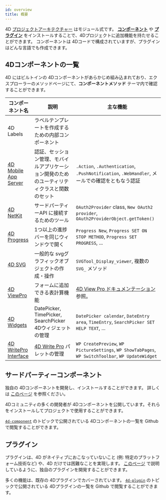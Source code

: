 ```yaml
---
id: overview
title: 概要
---
```


4D [プロジェクトアーキテクチャー](Project/architecture.md) はモジュール式です。 [**コンポーネント**](Concepts/components.md) や [**プラグイン**](Concepts/plug-ins) をインストールすることで、4Dプロジェクトに追加機能を持たせることができます。 コンポーネントは 4Dコードで構成されていますが、プラグインはどんな言語でも作成できます。


## 4Dコンポーネントの一覧

4D にはビルトインの 4Dコンポーネントがあらかじめ組み込まれており、エクスプローラーのメソッドページにて、**コンポーネントメソッド** テーマ内で確認することができます。


| コンポーネント名                                                                      | 説明                                                                                                     | 主な機能                                                                                               |
| ----------------------------------------------------------------------------- | ------------------------------------------------------------------------------------------------------ | -------------------------------------------------------------------------------------------------- |
| 4D Labels                                                                     | ラベルテンプレートを作成するための内部コンポーネント                                                                             |                                                                                                    |
| [4D Mobile App Server](https://github.com/4d-go-mobile/4D-Mobile-App-Server)  | 認証、セッション管理、モバイルアプリケーション開発のためのユーティリティクラスと関数のセット                                                         | `.Action`, `.Authentication`, `.PushNotification`, `.WebHandler`, メールでの確認をともなう認証                   |
| [4D NetKit](https://github.com/4d/4D-NetKit)                                  | サードパーティーAPI に接続するためのツール                                                                                | `OAuth2Provider` class, `New OAuth2 provider`, `OAuth2ProviderObject.getToken()`                   |
| [4D Progress](https://doc.4d.com/4Dv19/4D/19/4D-Progress.100-5461799.en.html) | 1つ以上の進捗バーを同じウィンドウで開く                                                                                   | `Progress New`, `Progress SET ON STOP METHOD`, `Progress SET PROGRESS`, ...                        |
| [4D SVG](https://doc.4d.com/4Dv19/4D/19/4D-SVG-Component.300-5462064.en.html) | 一般的な svgグラフィックオブジェクトの作成・操作                                                                             | `SVGTool_Display_viewer`, 複数の `SVG_` メソッド                                                          |
| [4D ViewPro](ViewPro/getting-started.md)                                      | フォームに追加できる表計算機能                                                                                        | [4D View Pro ドキュメンテーション](ViewPro/getting-started.md) 参照。                                           |
| [4D Widgets](https://doc.4d.com/4Dv19/4D/19/4D-Widgets.100-5462909.en.html)   | DatePicker, TimePicker, SearchPicker 4Dウィジェットの管理                                                       | `DatePicker calendar`, `DateEntry area`, `TimeEntry`, `SearchPicker SET HELP TEXT`, ...            |
| [4D WritePro Interface](https://github.com/4d/4D-WritePro-Interface)          | [4D Write Pro](https://doc.4d.com/4Dv19R3/4D/19-R3/4D-Write-Pro-Reference.100-5606477.ja.html) パレットの管理 | `WP CreatePreview`, `WP PictureSettings`, `WP ShowTabPages`, `WP SwitchToolbar`, `WP UpdateWidget` |


## サードパーティーコンポーネント

独自の 4Dコンポーネントを開発し、インストールすることができます。 詳しくは [このページ](develop-components.md) を参照ください。

4Dコミュニティの多くの開発者が 4Dコンポーネントを公開しています。それらをインストールしてプロジェクトで使用することができます。

[`4d-component`](https://github.com/topics/4d-component) のトピックで公開されている 4Dコンポーネントの一覧を Github で閲覧することができます。


## プラグイン

プラグインは、4D がネイティブにおこなっていないこと (例: 特定のプラットフォーム技術など) や、4D だけでは困難なことを実現します。 [このページ](develop-plug-ins.md) で説明しているように、独自のプラグインを開発することができます。

多くの機能は、既存の 4Dプラグインでカバーされています。 [`4d-plugin`](https://github.com/topics/4d-plugin) のトピックで公開されている 4Dプラグインの一覧を Github で閲覧することができます。


